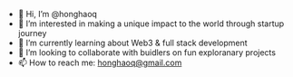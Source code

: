 - 👋 Hi, I’m @honghaoq
- 👀 I’m interested in making a unique impact to the world through startup journey
- 🌱 I’m currently learning about Web3 & full stack development
- 💞️ I’m looking to collaborate with buidlers on fun exploranary projects
- 📫 How to reach me: honghaoq@gmail.com

<!---
honghaoq/honghaoq is a ✨ special ✨ repository because its `README.md` (this file) appears on your GitHub profile.
You can click the Preview link to take a look at your changes.
--->
